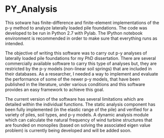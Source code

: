 # PY_Analysis
This sotware has finite-difference and finite-element implementations of the p-y method to analyze laterally loaded pile foundations. The code was developed to be run in Python 2.7 with Pylab. The IPython notebook environment is recommended in order to make sure that everything runs as intended.

The objective of writing this software was to carry out p-y analyses of laterally loaded pile foundations for my PhD dissertation. There are several commercially available software to carry this type of analyses but, they are restricted by the p-y models (non-linear soil springs) that are included in their databases. As a researcher, I needed a way to implement and evaluate the performance of some of the newer p-y models, that have been published in the literature, under various conditions and this software provides an easy framework to achieve this goal.

The current version of the software has several limitations which are detailed within the individual functions. The static analysis component has been fully implemented (in the elastic range of the pile) and verified for a variety of piles, soil types, and p-y models. A dynamic analysis module which can calculate the natural frequency of wind turbine structures that are founded on monopiles (based on solving the associated eigen value problem) is currently being developed and will be added soon.
